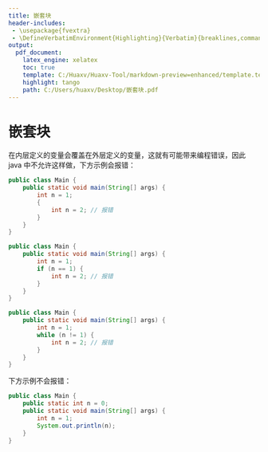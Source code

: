 ```yaml
---
title: 嵌套块
header-includes:
 - \usepackage{fvextra}
 - \DefineVerbatimEnvironment{Highlighting}{Verbatim}{breaklines,commandchars=\\\{\}}
output:
  pdf_document:
    latex_engine: xelatex
    toc: true
    template: C:/Huaxv/Huaxv-Tool/markdown-preview=enhanced/template.tex
    highlight: tango
    path: C:/Users/huaxv/Desktop/嵌套块.pdf
---
```


# 嵌套块

在内层定义的变量会覆盖在外层定义的变量，这就有可能带来编程错误，因此 java 中不允许这样做，下方示例会报错：

```java
public class Main {
    public static void main(String[] args) {
        int n = 1;
        {
            int n = 2; // 报错
        }
    }
}
```

```java
public class Main {
    public static void main(String[] args) {
        int n = 1;
        if (n == 1) {
            int n = 2; // 报错
        }
    }
}
```

```java
public class Main {
    public static void main(String[] args) {
        int n = 1;
        while (n != 1) {
            int n = 2; // 报错
        }
    }
}
```

下方示例不会报错：

```java
public class Main {
    public static int n = 0;
    public static void main(String[] args) {
        int n = 1;
        System.out.println(n);
    }
}
```
